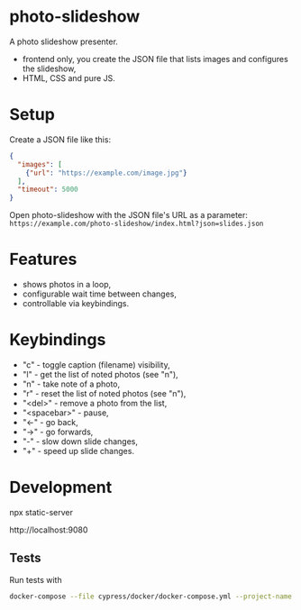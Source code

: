# photo-slideshow

A photo slideshow presenter.

* frontend only, you create the JSON file that lists images
  and configures the slideshow,
* HTML, CSS and pure JS.

# Setup

Create a JSON file like this:

```json
{
  "images": [
    {"url": "https://example.com/image.jpg"}
  ],
  "timeout": 5000
}
```

Open photo-slideshow with the JSON file's URL as
a parameter: `https://example.com/photo-slideshow/index.html?json=slides.json`

# Features

* shows photos in a loop,
* configurable wait time between changes,
* controllable via keybindings.

# Keybindings

* "c" - toggle caption (filename) visibility,
* "l" - get the list of noted photos (see "n"),
* "n" - take note of a photo,
* "r" - reset the list of noted photos (see "n"),
* "&lt;del>" - remove a photo from the list,
* "&lt;spacebar>" - pause,
* "←" - go back,
* "→" - go forwards,
* "-" - slow down slide changes,
* "+" - speed up slide changes.

# Development

npx static-server

http://localhost:9080

## Tests

Run tests with

```bash
docker-compose --file cypress/docker/docker-compose.yml --project-name photo-slideshow run --rm cypress
```
